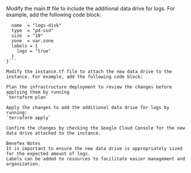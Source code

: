 Modify the main.tf file to include the additional data drive for logs. For example, add the following code block:

```resource "google_compute_disk" "logs" {
  name  = "logs-disk"
  type  = "pd-ssd"
  size  = "10"
  zone  = var.zone
  labels = {
    logs = "true"
  }
}```

Modify the instance.tf file to attach the new data drive to the instance. For example, add the following code block:

Plan the infrastructure deployment to review the changes before applying them by running
`terraform plan`

Apply the changes to add the additional data drive for logs by running:
`terraform apply`

Confirm the changes by checking the Google Cloud Console for the new data drive attached to the instance.

Benefex Notes
It is important to ensure the new data drive is appropriately sized for the expected amount of logs.
Labels can be added to resources to facilitate easier management and organization.
